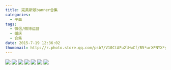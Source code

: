 ```yaml
---
title: 完美新娘banner合集
categories:
  - 平面
tags:
  - 微信/微博运营
  - 婚庆
  - 合集
date: 2015-7-19 12:36:02
thumbnail: http://r.photo.store.qq.com/psb?/V10CtAFu2lHwCf/B5*urXPNYX*yfwOl3IccvxOv*PxrBg**MhavBdtvEHQ!/r/dPIAAAAAAAAA
---
```

<image style="margin:auto" src="http://r.photo.store.qq.com/psb?/V10CtAFu2lHwCf/CpLnrcOD3TqLj9I1uBXUq4mu9FzfJBwGl1ogaY9YwPU!/r/dPMAAAAAAAAA" />

<image style="margin:auto" src="http://r.photo.store.qq.com/psb?/V10CtAFu2lHwCf/QTZcdaURJUp*oDweFlklWMyBW0BWA4bO0ewW043T.iE!/r/dPIAAAAAAAAA" />

<image style="margin:auto" style="margin:auto" src="http://r.photo.store.qq.com/psb?/V10CtAFu2lHwCf/utrNGNZdLJhFu5jAWsdiY1vvx2dNG2RRayyOo.n5*rc!/r/dGUBAAAAAAAA" />

<image style="margin:auto" src="http://r.photo.store.qq.com/psb?/V10CtAFu2lHwCf/nkp87HgKrpFwpd1CLw6wEmdv372ZXQdi6PkeCfMZeD4!/r/dGUBAAAAAAAA" />

<image style="margin:auto" src="http://r.photo.store.qq.com/psb?/V10CtAFu2lHwCf/UOJ2K07fJfwxGwGcDb83jPhT7pa1bX1VS11dH5V*vQI!/r/dF8BAAAAAAAA" />

<image style="margin:auto" src="http://wx4.sinaimg.cn/large/005YECPzly1flml4tktgsj30hs1nb7ab.jpg" />

<image style="margin:auto" src="http://wx2.sinaimg.cn/large/005YECPzly1flml4s8lx2j30hs0a0dg9.jpg" />


